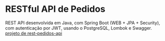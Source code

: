 
# RESTful API de Pedidos

REST API desenvolvida em Java, com Spring Boot (WEB + JPA + Security), com autenticação por JWT, usando o PostgreSQL, Lombok e Swagger.
[projeto de rest-pedidos-api](https://github.com/users/daviddev16/projects/5)

